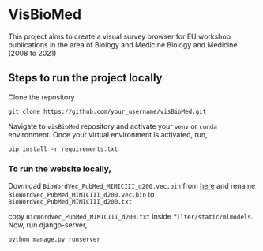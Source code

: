 # VisBioMed

This project aims to create a visual survey browser for EU workshop publications in the area of Biology and Medicine
Biology and Medicine
(2008 to 2021)

## Steps to run the project locally

Clone the repository

```commandline
git clone https://github.com/your_username/visBioMed.git
```

Navigate to `visBioMed` repository and activate your `venv` or `conda` environment. Once your virtual environment is
activated, run,

```commandline
pip install -r requirements.txt
```

### To run the website locally,

Download `BioWordVec_PubMed_MIMICIII_d200.vec.bin`
from [here](https://ftp.ncbi.nlm.nih.gov/pub/lu/Suppl/BioSentVec/BioWordVec_PubMed_MIMICIII_d200.vec.bin) and rename
`BioWordVec_PubMed_MIMICIII_d200.vec.bin` to `BioWordVec_PubMed_MIMICIII_d200.txt`

copy `BioWordVec_PubMed_MIMICIII_d200.txt` inside `filter/static/mlmodels`. Now, run django-server,

```commandline
python manage.py runserver
```
